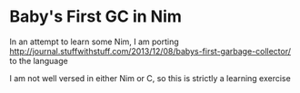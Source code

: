 # Baby's First GC in Nim

In an attempt to learn some Nim, I am porting http://journal.stuffwithstuff.com/2013/12/08/babys-first-garbage-collector/ to the language

I am not well versed in either Nim or C, so this is strictly a learning exercise
